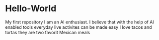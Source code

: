 # Hello-World
My first repository 
I am an AI enthusiast. I believe that with the help of AI enabled tools everyday live activites can be made easy
I love tacos and tortas they are two favorit Mexican meals
